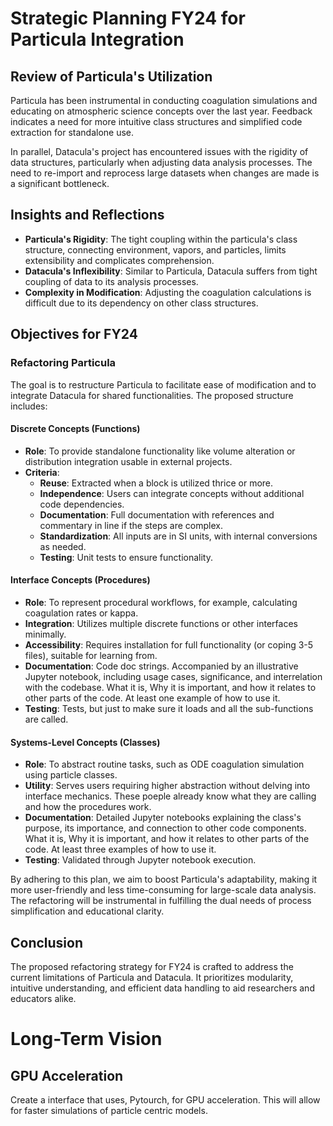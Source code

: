 # Strategic Planning FY24 for Particula Integration

## Review of Particula's Utilization

Particula has been instrumental in conducting coagulation simulations and educating on atmospheric science concepts over the last year. Feedback indicates a need for more intuitive class structures and simplified code extraction for standalone use.

In parallel, Datacula's project has encountered issues with the rigidity of data structures, particularly when adjusting data analysis processes. The need to re-import and reprocess large datasets when changes are made is a significant bottleneck.

## Insights and Reflections

- **Particula's Rigidity**: The tight coupling within the particula's class structure, connecting environment, vapors, and particles, limits extensibility and complicates comprehension.
- **Datacula's Inflexibility**: Similar to Particula, Datacula suffers from tight coupling of data to its analysis processes.
- **Complexity in Modification**: Adjusting the coagulation calculations is difficult due to its dependency on other class structures.

## Objectives for FY24

### Refactoring Particula

The goal is to restructure Particula to facilitate ease of modification and to integrate Datacula for shared functionalities. The proposed structure includes:

#### Discrete Concepts (Functions)

- **Role**: To provide standalone functionality like volume alteration or distribution integration usable in external projects.
- **Criteria**:
  - **Reuse**: Extracted when a block is utilized thrice or more.
  - **Independence**: Users can integrate concepts without additional code dependencies.
  - **Documentation**: Full documentation with references and commentary in line if the steps are complex.
  - **Standardization**: All inputs are in SI units, with internal conversions as needed.
  - **Testing**: Unit tests to ensure functionality.

#### Interface Concepts (Procedures)

- **Role**: To represent procedural workflows, for example, calculating coagulation rates or kappa.
- **Integration**: Utilizes multiple discrete functions or other interfaces minimally.
- **Accessibility**: Requires installation for full functionality (or coping 3-5 files), suitable for learning from.
- **Documentation**: Code doc strings. Accompanied by an illustrative Jupyter notebook, including usage cases, significance, and interrelation with the codebase. What it is, Why it is important, and how it relates to other parts of the code. At least one example of how to use it.
- **Testing**: Tests, but just to make sure it loads and all the sub-functions are called.

#### Systems-Level Concepts (Classes)

- **Role**: To abstract routine tasks, such as ODE coagulation simulation using particle classes.
- **Utility**: Serves users requiring higher abstraction without delving into interface mechanics. These poeple already know what they are calling and how the procedures work.
- **Documentation**: Detailed Jupyter notebooks explaining the class's purpose, its importance, and connection to other code components. What it is, Why it is important, and how it relates to other parts of the code. At least three examples of how to use it.
- **Testing**: Validated through Jupyter notebook execution.

By adhering to this plan, we aim to boost Particula's adaptability, making it more user-friendly and less time-consuming for large-scale data analysis. The refactoring will be instrumental in fulfilling the dual needs of process simplification and educational clarity.

## Conclusion

The proposed refactoring strategy for FY24 is crafted to address the current limitations of Particula and Datacula. It prioritizes modularity, intuitive understanding, and efficient data handling to aid researchers and educators alike.

# Long-Term Vision

## GPU Acceleration

Create a interface that uses, Pytourch, for GPU acceleration. This will allow for faster simulations of particle centric models.

